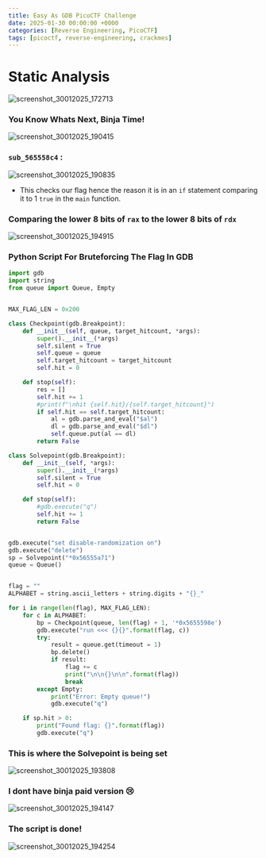 ```yaml
---
title: Easy As GDB PicoCTF Challenge
date: 2025-01-30 00:00:00 +0000
categories: [Reverse Engineering, PicoCTF]
tags: [picoctf, reverse-engineering, crackmes]
---
```


# Static Analysis

![screenshot_30012025_172713](https://github.com/user-attachments/assets/0cd6c227-e88c-40e8-9f2a-58b0fb2435d6)

### You Know Whats Next, Binja Time!

![screenshot_30012025_190415](https://github.com/user-attachments/assets/6a2c859f-ad53-474b-86b8-9ac01ec2a182)

### `sub_565558c4` :

![screenshot_30012025_190835](https://github.com/user-attachments/assets/fda3ecb6-a6af-497a-aa99-60d2453fedf1)

* This checks our flag hence the reason it is in an `if` statement comparing it to 1 `true` in the `main` function.

### Comparing the lower 8 bits of `rax` to the lower 8 bits of `rdx`

![screenshot_30012025_194915](https://github.com/user-attachments/assets/d8f11837-2e45-4e0c-9590-b88b0695bd47)

### Python Script For Bruteforcing The Flag In GDB

```python
import gdb
import string
from queue import Queue, Empty


MAX_FLAG_LEN = 0x200

class Checkpoint(gdb.Breakpoint):
    def __init__(self, queue, target_hitcount, *args):
        super().__init__(*args)
        self.silent = True
        self.queue = queue
        self.target_hitcount = target_hitcount
        self.hit = 0

    def stop(self):
        res = []
        self.hit += 1
        #print(f"\nhit {self.hit}/{self.target_hitcount}")
        if self.hit == self.target_hitcount:
            al = gdb.parse_and_eval("$al")
            dl = gdb.parse_and_eval("$dl")
            self.queue.put(al == dl)
        return False

class Solvepoint(gdb.Breakpoint):
    def __init__(self, *args):
        super().__init__(*args)
        self.silent = True
        self.hit = 0

    def stop(self):
        #gdb.execute("q")
        self.hit += 1
        return False


gdb.execute("set disable-randomization on")
gdb.execute("delete")
sp = Solvepoint("*0x56555a71")
queue = Queue()


flag = ""
ALPHABET = string.ascii_letters + string.digits + "{}_"

for i in range(len(flag), MAX_FLAG_LEN):
    for c in ALPHABET:
        bp = Checkpoint(queue, len(flag) + 1, '*0x5655598e')
        gdb.execute("run <<< {}{}".format(flag, c))
        try:
            result = queue.get(timeout = 1)
            bp.delete()
            if result:
                flag += c
                print("\n\n{}\n\n".format(flag))
                break
        except Empty:
            print("Error: Empty queue!")
            gdb.execute("q")

    if sp.hit > 0:
        print("Found flag: {}".format(flag))
        gdb.execute("q")
```

### This is where the Solvepoint is being set

![screenshot_30012025_193808](https://github.com/user-attachments/assets/c10fe09e-328d-4b45-b404-b21fd43961b8)

### I dont have binja paid version 😢

![screenshot_30012025_194147](https://github.com/user-attachments/assets/6fa57324-d59f-4b9c-b978-d3c92356a8ac)


### The script is done!

![screenshot_30012025_194254](https://github.com/user-attachments/assets/51182eef-153f-43ed-af16-69e03805dd52)
